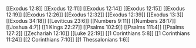 [[Exodus 12:8]]
[[Exodus 12:11]]
[[Exodus 12:14]]
[[Exodus 12:15]]
[[Exodus 12:19]]
[[Exodus 12:26]]
[[Exodus 12:32]]
[[Exodus 12:39]]
[[Exodus 13:3]]
[[Exodus 34:18]]
[[Leviticus 23:6]]
[[Numbers 9:11]]
[[Numbers 28:17]]
[[Joshua 4:7]]
[[1 Kings 22:27]]
[[Psalms 102:9]]
[[Psalms 111:4]]
[[Psalms 127:2]]
[[Zechariah 12:10]]
[[Luke 22:19]]
[[1 Corinthians 5:8]]
[[1 Corinthians 11:24]]
[[2 Corinthians 7:10]]
[[1 Thessalonians 1:6]]
